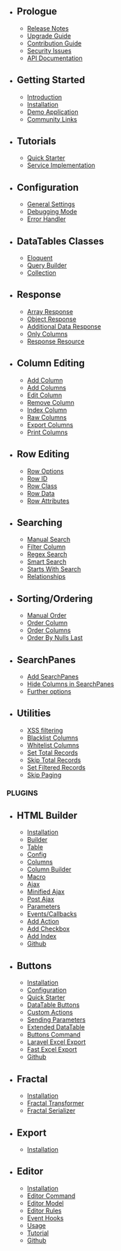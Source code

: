 - ## Prologue
	- [Release Notes](/docs/{{package}}/{{version}}/releases)
	- [Upgrade Guide](/docs/{{package}}/{{version}}/upgrade)
	- [Contribution Guide](/docs/{{package}}/{{version}}/contributing)
    - [Security Issues](/docs/{{package}}/{{version}}/security)
	- [API Documentation](http://yajra.github.io/{{package}}/api/{{version}})

- ## Getting Started
    - [Introduction](/docs/{{package}}/{{version}}/introduction)
	- [Installation](/docs/{{package}}/{{version}}/installation)
    - [Demo Application](https://datatables.yajrabox.com/)
    - [Community Links](/docs/{{package}}/{{version}}/community-links)

- ## Tutorials
	- [Quick Starter](/docs/{{package}}/{{version}}/quick-starter)
	- [Service Implementation](https://datatables.yajrabox.com/service)

- ## Configuration
    - [General Settings](/docs/{{package}}/{{version}}/general-settings)
    - [Debugging Mode](/docs/{{package}}/{{version}}/debugger)
    - [Error Handler](/docs/{{package}}/{{version}}/error-handler)

- ## DataTables Classes
	- [Eloquent](/docs/{{package}}/{{version}}/engine-eloquent)
	- [Query Builder](/docs/{{package}}/{{version}}/engine-query)
	- [Collection](/docs/{{package}}/{{version}}/engine-collection)

- ## Response
	- [Array Response](/docs/{{package}}/{{version}}/response-array)
	- [Object Response](/docs/{{package}}/{{version}}/response-object)
	- [Additional Data Response](/docs/{{package}}/{{version}}/response-with)
	- [Only Columns](/docs/{{package}}/{{version}}/response-only)
	- [Response Resource](/docs/{{package}}/{{version}}/response-resource)

- ## Column Editing
	- [Add Column](/docs/{{package}}/{{version}}/add-column)
	- [Add Columns](/docs/{{package}}/{{version}}/add-columns)
	- [Edit Column](/docs/{{package}}/{{version}}/edit-column)
	- [Remove Column](/docs/{{package}}/{{version}}/remove-column)
	- [Index Column](/docs/{{package}}/{{version}}/index-column)
	- [Raw Columns](/docs/{{package}}/{{version}}/raw-columns)
	- [Export Columns](/docs/{{package}}/{{version}}/export-column)
	- [Print Columns](/docs/{{package}}/{{version}}/print-column)

- ## Row Editing
	- [Row Options](/docs/{{package}}/{{version}}/row-options)
	- [Row ID](/docs/{{package}}/{{version}}/row-options#row-id)
	- [Row Class](/docs/{{package}}/{{version}}/row-options#row-class)
	- [Row Data](/docs/{{package}}/{{version}}/row-options#row-data)
	- [Row Attributes](/docs/{{package}}/{{version}}/row-options#row-attributes)

- ## Searching
	- [Manual Search](/docs/{{package}}/{{version}}/manual-search)
	- [Filter Column](/docs/{{package}}/{{version}}/filter-column)
	- [Regex Search](/docs/{{package}}/{{version}}/regex)
	- [Smart Search](/docs/{{package}}/{{version}}/smart-search)
	- [Starts With Search](/docs/{{package}}/{{version}}/starts-with-search)
	- [Relationships](/docs/{{package}}/{{version}}/relationships)

- ## Sorting/Ordering
	- [Manual Order](/docs/{{package}}/{{version}}/manual-order)
	- [Order Column](/docs/{{package}}/{{version}}/order-column)
	- [Order Columns](/docs/{{package}}/{{version}}/order-columns)
	- [Order By Nulls Last](/docs/{{package}}/{{version}}/order-by-nulls-last)

- ## SearchPanes
    - [Add SearchPanes](/docs/{{package}}/{{version}}/search-panes-starter)
    - [Hide Columns in SearchPanes](/docs/{{package}}/{{version}}/search-panes-hide-columns)
    - [Further options](/docs/{{package}}/{{version}}/search-panes-options)

- ## Utilities
	- [XSS filtering](/docs/{{package}}/{{version}}/xss)
	- [Blacklist Columns](/docs/{{package}}/{{version}}/blacklist)
	- [Whitelist Columns](/docs/{{package}}/{{version}}/whitelist)
	- [Set Total Records](/docs/{{package}}/{{version}}/set-total-records)
	- [Skip Total Records](/docs/{{package}}/{{version}}/skip-total-records)
	- [Set Filtered Records](/docs/{{package}}/{{version}}/set-filtered-records)
	- [Skip Paging](/docs/{{package}}/{{version}}/skip-paging)

### PLUGINS

- ## HTML Builder
    - [Installation](/docs/{{package}}/{{version}}/html-installation)
    - [Builder](/docs/{{package}}/{{version}}/html-builder)
    - [Table](/docs/{{package}}/{{version}}/html-builder-table)
    - [Config](/docs/{{package}}/{{version}}/html-builder-config)
    - [Columns](/docs/{{package}}/{{version}}/html-builder-column)
    - [Column Builder](/docs/{{package}}/{{version}}/html-builder-column-builder)
    - [Macro](/docs/{{package}}/{{version}}/html-builder-macro)
    - [Ajax](/docs/{{package}}/{{version}}/html-builder-ajax)
    - [Minified Ajax](/docs/{{package}}/{{version}}/html-builder-minified-ajax)
    - [Post Ajax](/docs/{{package}}/{{version}}/html-builder-post-ajax)
    - [Parameters](/docs/{{package}}/{{version}}/html-builder-parameters)
    - [Events/Callbacks](/docs/{{package}}/{{version}}/html-builder-callbacks)
    - [Add Action](/docs/{{package}}/{{version}}/html-builder-action)
    - [Add Checkbox](/docs/{{package}}/{{version}}/html-builder-checkbox)
    - [Add Index](/docs/{{package}}/{{version}}/html-builder-index)
    - [Github](https://github.com/yajra/laravel-datatables-html)

- ## Buttons
    - [Installation](/docs/{{package}}/{{version}}/buttons-installation)
    - [Configuration](/docs/{{package}}/{{version}}/buttons-config)
    - [Quick Starter](/docs/{{package}}/{{version}}/buttons-starter)
    - [DataTable Buttons](/docs/{{package}}/{{version}}/buttons-export)
    - [Custom Actions](/docs/{{package}}/{{version}}/buttons-custom)
    - [Sending Parameters](/docs/{{package}}/{{version}}/buttons-with)
    - [Extended DataTable](/docs/{{package}}/{{version}}/buttons-extended)
    - [Buttons Command](/docs/{{package}}/{{version}}/buttons-console)
    - [Laravel Excel Export](/docs/{{package}}/{{version}}/buttons-laravel-excel)
    - [Fast Excel Export](/docs/{{package}}/{{version}}/buttons-fast-excel)
    - [Github](https://github.com/yajra/laravel-datatables-buttons)

- ## Fractal
    - [Installation](/docs/{{package}}/{{version}}/fractal-installation)
    - [Fractal Transformer](/docs/{{package}}/{{version}}/response-fractal)
    - [Fractal Serializer](/docs/{{package}}/{{version}}/response-fractal-serializer)

- ## Export
    - [Installation](/docs/{{package}}/{{version}}/exports-installation)

- ## Editor
    - [Installation](/docs/{{package}}/{{version}}/editor-installation)
    - [Editor Command](/docs/{{package}}/{{version}}/editor-command)
    - [Editor Model](/docs/{{package}}/{{version}}/editor-model)
    - [Editor Rules](/docs/{{package}}/{{version}}/editor-rules)
    - [Event Hooks](/docs/{{package}}/{{version}}/editor-events)
    - [Usage](/docs/{{package}}/{{version}}/editor-usage)
    - [Tutorial](/docs/{{package}}/{{version}}/editor-tutorial)
    - [Github](https://github.com/yajra/laravel-datatables-editor)
